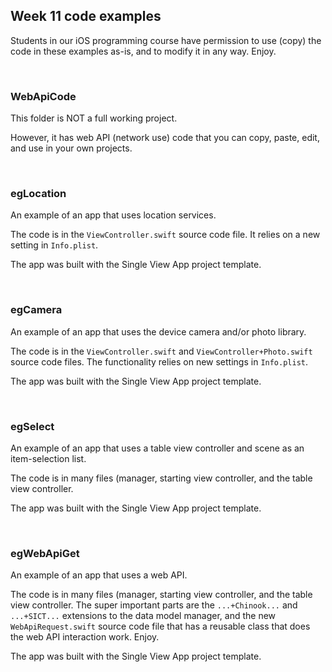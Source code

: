 ## Week 11 code examples

Students in our iOS programming course have permission to use (copy) the code in these examples as-is, and to modify it in any way. Enjoy. 

<br>

### WebApiCode

This folder is NOT a full working project. 

However, it has web API (network use) code that you can copy, paste, edit, and use in your own projects. 

<br>

### egLocation

An example of an app that uses location services. 

The code is in the `ViewController.swift` source code file. It relies on a new setting in `Info.plist`. 

The app was built with the Single View App project template.

<br>

### egCamera

An example of an app that uses the device camera and/or photo library. 

The code is in the `ViewController.swift` and `ViewController+Photo.swift` source code files. The functionality relies on new settings in `Info.plist`. 

The app was built with the Single View App project template.

<br>

### egSelect

An example of an app that uses a table view controller and scene as an item-selection list. 

The code is in many files (manager, starting view controller, and the table view controller.  

The app was built with the Single View App project template.

<br>

### egWebApiGet

An example of an app that uses a web API. 

The code is in many files (manager, starting view controller, and the table view controller. The super important parts are the `...+Chinook...` and `...+SICT...` extensions to the data model manager, and the new `WebApiRequest.swift` source code file that has a reusable class that does the web API interaction work. Enjoy.

The app was built with the Single View App project template.

<br>
